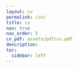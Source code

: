 ```yaml
---
layout: cv
permalink: /cv/
title: cv
nav: true
nav_order: 5
cv_pdf: assets/pdf/cv.pdf
description: 
toc:
  sidebar: left
---
```

